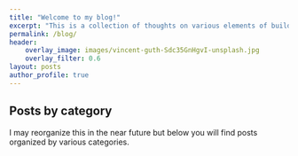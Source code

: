 ```yaml
---
title: "Welcome to my blog!"
excerpt: "This is a collection of thoughts on various elements of building open science programs. You will also see some random posts on trails and mountains once in a while just cause :)."
permalink: /blog/
header:
    overlay_image: images/vincent-guth-Sdc35GnHgvI-unsplash.jpg
    overlay_filter: 0.6
layout: posts
author_profile: true
---
```


<!-- Somehow fix this and make it easier to see tagged content
for now it's so small by year is easier. -->
## Posts by category

I may reorganize this in the near future but below you will find 
posts organized by various categories. 
